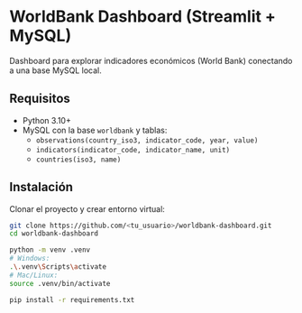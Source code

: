 # WorldBank Dashboard (Streamlit + MySQL)

Dashboard para explorar indicadores económicos (World Bank) conectando a una base MySQL local.

## Requisitos
- Python 3.10+
- MySQL con la base `worldbank` y tablas:
  - `observations(country_iso3, indicator_code, year, value)`
  - `indicators(indicator_code, indicator_name, unit)`
  - `countries(iso3, name)`

## Instalación
Clonar el proyecto y crear entorno virtual:
```bash
git clone https://github.com/<tu_usuario>/worldbank-dashboard.git
cd worldbank-dashboard

python -m venv .venv
# Windows:
.\.venv\Scripts\activate
# Mac/Linux:
source .venv/bin/activate

pip install -r requirements.txt
